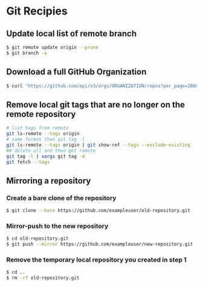 # Git Recipies

## Update local list of remote branch

```bash
$ git remote update origin --prune
$ git branch -a
```

## Download a full GitHub Organization

```bash
$ curl "https://github.com/api/v3/orgs/ORGANIZATION/repos?per_page=200&access_token=<access-token>" |   grep -e 'ssh_url*' |   cut -d \" -f 4 |   xargs -L1 git clone
```

## Remove local git tags that are no longer on the remote repository

```bash
# list tags from remote
git ls-remote --tags origin
# same format than git tag -l
git ls-remote --tags origin | git show-ref --tags --exclude-existing
## delete all and then get remote
git tag -l | xargs git tag -d
git fetch --tags
```

## Mirroring a repository

### Create a bare clone of the repository

```bash
$ git clone --bare https://github.com/exampleuser/old-repository.git
```

### Mirror-push to the new repository

```bash
$ cd old-repository.git
$ git push --mirror https://github.com/exampleuser/new-repository.git
```

### Remove the temporary local repository you created in step 1

```bash
$ cd ..
$ rm -rf old-repository.git
```
